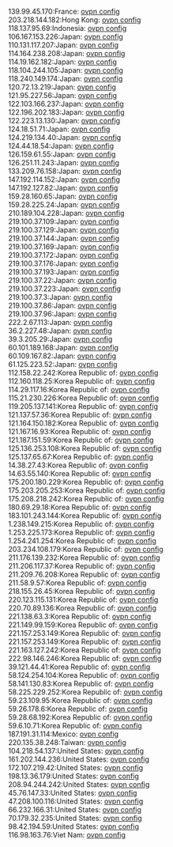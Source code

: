 139.99.45.170:France: [ovpn config](vpn/139_99_45_170.ovpn)  
203.218.144.182:Hong Kong: [ovpn config](vpn/203_218_144_182.ovpn)  
118.137.95.69:Indonesia: [ovpn config](vpn/118_137_95_69.ovpn)  
106.167.153.226:Japan: [ovpn config](vpn/106_167_153_226.ovpn)  
110.131.117.207:Japan: [ovpn config](vpn/110_131_117_207.ovpn)  
114.164.238.208:Japan: [ovpn config](vpn/114_164_238_208.ovpn)  
114.19.162.182:Japan: [ovpn config](vpn/114_19_162_182.ovpn)  
118.104.244.105:Japan: [ovpn config](vpn/118_104_244_105.ovpn)  
118.240.149.174:Japan: [ovpn config](vpn/118_240_149_174.ovpn)  
120.72.13.219:Japan: [ovpn config](vpn/120_72_13_219.ovpn)  
121.95.227.56:Japan: [ovpn config](vpn/121_95_227_56.ovpn)  
122.103.166.237:Japan: [ovpn config](vpn/122_103_166_237.ovpn)  
122.196.202.183:Japan: [ovpn config](vpn/122_196_202_183.ovpn)  
122.223.13.130:Japan: [ovpn config](vpn/122_223_13_130.ovpn)  
124.18.51.71:Japan: [ovpn config](vpn/124_18_51_71.ovpn)  
124.219.134.40:Japan: [ovpn config](vpn/124_219_134_40.ovpn)  
124.44.18.54:Japan: [ovpn config](vpn/124_44_18_54.ovpn)  
126.159.61.55:Japan: [ovpn config](vpn/126_159_61_55.ovpn)  
126.251.11.243:Japan: [ovpn config](vpn/126_251_11_243.ovpn)  
133.209.76.158:Japan: [ovpn config](vpn/133_209_76_158.ovpn)  
147.192.114.152:Japan: [ovpn config](vpn/147_192_114_152.ovpn)  
147.192.127.82:Japan: [ovpn config](vpn/147_192_127_82.ovpn)  
159.28.160.65:Japan: [ovpn config](vpn/159_28_160_65.ovpn)  
159.28.225.24:Japan: [ovpn config](vpn/159_28_225_24.ovpn)  
210.189.104.228:Japan: [ovpn config](vpn/210_189_104_228.ovpn)  
219.100.37.109:Japan: [ovpn config](vpn/219_100_37_109.ovpn)  
219.100.37.129:Japan: [ovpn config](vpn/219_100_37_129.ovpn)  
219.100.37.144:Japan: [ovpn config](vpn/219_100_37_144.ovpn)  
219.100.37.169:Japan: [ovpn config](vpn/219_100_37_169.ovpn)  
219.100.37.172:Japan: [ovpn config](vpn/219_100_37_172.ovpn)  
219.100.37.176:Japan: [ovpn config](vpn/219_100_37_176.ovpn)  
219.100.37.193:Japan: [ovpn config](vpn/219_100_37_193.ovpn)  
219.100.37.22:Japan: [ovpn config](vpn/219_100_37_22.ovpn)  
219.100.37.223:Japan: [ovpn config](vpn/219_100_37_223.ovpn)  
219.100.37.3:Japan: [ovpn config](vpn/219_100_37_3.ovpn)  
219.100.37.86:Japan: [ovpn config](vpn/219_100_37_86.ovpn)  
219.100.37.96:Japan: [ovpn config](vpn/219_100_37_96.ovpn)  
222.2.67.113:Japan: [ovpn config](vpn/222_2_67_113.ovpn)  
36.2.227.48:Japan: [ovpn config](vpn/36_2_227_48.ovpn)  
39.3.205.29:Japan: [ovpn config](vpn/39_3_205_29.ovpn)  
60.101.189.168:Japan: [ovpn config](vpn/60_101_189_168.ovpn)  
60.109.167.82:Japan: [ovpn config](vpn/60_109_167_82.ovpn)  
61.125.223.52:Japan: [ovpn config](vpn/61_125_223_52.ovpn)  
112.158.22.242:Korea Republic of: [ovpn config](vpn/112_158_22_242.ovpn)  
112.160.118.25:Korea Republic of: [ovpn config](vpn/112_160_118_25.ovpn)  
114.29.117.16:Korea Republic of: [ovpn config](vpn/114_29_117_16.ovpn)  
115.21.230.226:Korea Republic of: [ovpn config](vpn/115_21_230_226.ovpn)  
119.205.137.141:Korea Republic of: [ovpn config](vpn/119_205_137_141.ovpn)  
121.137.57.36:Korea Republic of: [ovpn config](vpn/121_137_57_36.ovpn)  
121.164.150.182:Korea Republic of: [ovpn config](vpn/121_164_150_182.ovpn)  
121.167.16.93:Korea Republic of: [ovpn config](vpn/121_167_16_93.ovpn)  
121.187.151.59:Korea Republic of: [ovpn config](vpn/121_187_151_59.ovpn)  
125.136.253.108:Korea Republic of: [ovpn config](vpn/125_136_253_108.ovpn)  
125.137.65.67:Korea Republic of: [ovpn config](vpn/125_137_65_67.ovpn)  
14.38.27.43:Korea Republic of: [ovpn config](vpn/14_38_27_43.ovpn)  
14.63.55.140:Korea Republic of: [ovpn config](vpn/14_63_55_140.ovpn)  
175.200.180.229:Korea Republic of: [ovpn config](vpn/175_200_180_229.ovpn)  
175.203.205.253:Korea Republic of: [ovpn config](vpn/175_203_205_253.ovpn)  
175.208.218.242:Korea Republic of: [ovpn config](vpn/175_208_218_242.ovpn)  
180.69.29.18:Korea Republic of: [ovpn config](vpn/180_69_29_18.ovpn)  
183.101.243.144:Korea Republic of: [ovpn config](vpn/183_101_243_144.ovpn)  
1.238.149.215:Korea Republic of: [ovpn config](vpn/1_238_149_215.ovpn)  
1.253.225.173:Korea Republic of: [ovpn config](vpn/1_253_225_173.ovpn)  
1.254.241.254:Korea Republic of: [ovpn config](vpn/1_254_241_254.ovpn)  
203.234.108.179:Korea Republic of: [ovpn config](vpn/203_234_108_179.ovpn)  
211.176.139.232:Korea Republic of: [ovpn config](vpn/211_176_139_232.ovpn)  
211.206.117.37:Korea Republic of: [ovpn config](vpn/211_206_117_37.ovpn)  
211.209.76.208:Korea Republic of: [ovpn config](vpn/211_209_76_208.ovpn)  
211.58.9.57:Korea Republic of: [ovpn config](vpn/211_58_9_57.ovpn)  
218.155.26.45:Korea Republic of: [ovpn config](vpn/218_155_26_45.ovpn)  
220.123.115.131:Korea Republic of: [ovpn config](vpn/220_123_115_131.ovpn)  
220.70.89.136:Korea Republic of: [ovpn config](vpn/220_70_89_136.ovpn)  
221.138.63.3:Korea Republic of: [ovpn config](vpn/221_138_63_3.ovpn)  
221.149.99.159:Korea Republic of: [ovpn config](vpn/221_149_99_159.ovpn)  
221.157.253.149:Korea Republic of: [ovpn config](vpn/221_157_253_149.ovpn)  
221.157.253.149:Korea Republic of: [ovpn config](vpn/221_157_253_149.ovpn)  
221.163.127.242:Korea Republic of: [ovpn config](vpn/221_163_127_242.ovpn)  
222.98.146.246:Korea Republic of: [ovpn config](vpn/222_98_146_246.ovpn)  
39.121.44.41:Korea Republic of: [ovpn config](vpn/39_121_44_41.ovpn)  
58.124.254.104:Korea Republic of: [ovpn config](vpn/58_124_254_104.ovpn)  
58.141.130.83:Korea Republic of: [ovpn config](vpn/58_141_130_83.ovpn)  
58.225.229.252:Korea Republic of: [ovpn config](vpn/58_225_229_252.ovpn)  
59.23.109.95:Korea Republic of: [ovpn config](vpn/59_23_109_95.ovpn)  
59.26.178.6:Korea Republic of: [ovpn config](vpn/59_26_178_6.ovpn)  
59.28.68.192:Korea Republic of: [ovpn config](vpn/59_28_68_192.ovpn)  
59.6.10.71:Korea Republic of: [ovpn config](vpn/59_6_10_71.ovpn)  
187.191.31.114:Mexico: [ovpn config](vpn/187_191_31_114.ovpn)  
220.135.38.248:Taiwan: [ovpn config](vpn/220_135_38_248.ovpn)  
104.218.54.137:United States: [ovpn config](vpn/104_218_54_137.ovpn)  
161.202.144.236:United States: [ovpn config](vpn/161_202_144_236.ovpn)  
172.107.219.42:United States: [ovpn config](vpn/172_107_219_42.ovpn)  
198.13.36.179:United States: [ovpn config](vpn/198_13_36_179.ovpn)  
208.94.244.242:United States: [ovpn config](vpn/208_94_244_242.ovpn)  
45.76.147.33:United States: [ovpn config](vpn/45_76_147_33.ovpn)  
47.208.100.116:United States: [ovpn config](vpn/47_208_100_116.ovpn)  
66.232.166.31:United States: [ovpn config](vpn/66_232_166_31.ovpn)  
70.179.32.235:United States: [ovpn config](vpn/70_179_32_235.ovpn)  
98.42.194.59:United States: [ovpn config](vpn/98_42_194_59.ovpn)  
116.98.163.76:Viet Nam: [ovpn config](vpn/116_98_163_76.ovpn)  
